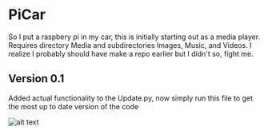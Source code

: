 # PiCar
So I put a raspbery pi in my car, this is initially starting out as a media player.
Requires directory Media and subdirectories Images, Music, and Videos.
I realize I probably should have make a repo earlier but I didn't so, fight me.

## Version 0.1 ##
Added actual functionality to the Update.py, now simply run this file to get the most up to date version of the code

![alt text](https://raw.githubusercontent.com/immilesahead/PiCar/branch/path/to/img.png)